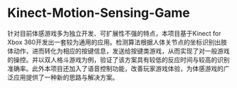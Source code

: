# Kinect-Motion-Sensing-Game
针对目前体感游戏多为独立开发、可扩展性不强的特点，本项目基于Kinect for Xbox 360开发出一套较为通用的应用。检测算法根据人体关节点的坐标识别出肢体动作，进而转化为相应的按键信息，发送给按键类游戏，从而实现了对一般游戏的操控。并以双人格斗游戏为例，验证了该方案具有较低的反应时间与较高的识别准确率。此外本项目还加入了语音控制功能，改善玩家游戏体验，为体感游戏的广泛应用提供了一种新的思路与解决方案。

